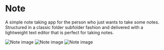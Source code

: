 # Note
A simple note taking app for the person who just wants to take some notes.
Structured in a classic folder subfolder fashion
and delivered with a lightweight text editor that is perfect for taking notes.

![Note image](https://github.com/VeronGoggans/Keeps/blob/main/docs/img/folder-image.png?raw=true)
![Note image](https://github.com/VeronGoggans/Keeps/blob/main/docs/img/note-image.png?raw=true)
![Note image](https://github.com/VeronGoggans/Keeps/blob/main/docs/img/text-editor-image.png?raw=true)
